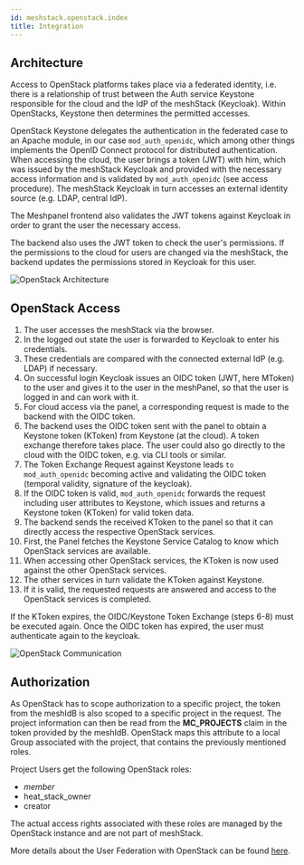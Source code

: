 ```yaml
---
id: meshstack.openstack.index
title: Integration
---
```


## Architecture

Access to OpenStack platforms takes place via a federated identity, i.e. there is a relationship of trust between the Auth service Keystone responsible for the cloud and the IdP of the meshStack (Keycloak). Within OpenStacks, Keystone then determines the permitted accesses.

OpenStack Keystone delegates the authentication in the federated case to an Apache module, in our case `mod_auth_openidc`, which among other things implements the OpenID Connect protocol for distributed authentication. When accessing the cloud, the user brings a token (JWT) with him, which was issued by the meshStack Keycloak and provided with the necessary access information and is validated by `mod_auth_openidc` (see access procedure). The meshStack Keycloak in turn accesses an external identity source (e.g. LDAP, central IdP).

The Meshpanel frontend also validates the JWT tokens against Keycloak in order to grant the user the necessary access.

The backend also uses the JWT token to check the user's permissions. If the permissions to the cloud for users are changed via the meshStack, the backend updates the permissions stored in Keycloak for this user.

![OpenStack Architecture](assets/os-architecture.png)

## OpenStack Access

1. The user accesses the meshStack via the browser.
2. In the logged out state the user is forwarded to Keycloak to enter his credentials.
3. These credentials are compared with the connected external IdP (e.g. LDAP) if necessary.
4. On successful login Keycloak issues an OIDC token (JWT, here MToken) to the user and gives it to the user in the meshPanel, so that the user is logged in and can work with it.
5. For cloud access via the panel, a corresponding request is made to the backend with the OIDC token.
6. The backend uses the OIDC token sent with the panel to obtain a Keystone token (KToken) from Keystone (at the cloud). A token exchange therefore takes place. The user could also go directly to the cloud with the OIDC token, e.g. via CLI tools or similar.
7. The Token Exchange Request against Keystone leads `to mod_auth_openidc` becoming active and validating the OIDC token (temporal validity, signature of the keycloak).
8. If the OIDC token is valid, `mod_auth_openidc` forwards the request including user attributes to Keystone, which issues and returns a Keystone token (KToken) for valid token data.
9. The backend sends the received KToken to the panel so that it can directly access the respective OpenStack services.
10. First, the Panel fetches the Keystone Service Catalog to know which OpenStack services are available.
11. When accessing other OpenStack services, the KToken is now used against the other OpenStack services.
12. The other services in turn validate the KToken against Keystone.
13. If it is valid, the requested requests are answered and access to the OpenStack services is completed.

If the KToken expires, the OIDC/Keystone Token Exchange (steps 6-8) must be executed again. Once the OIDC token has expired, the user must authenticate again to the keycloak.

![OpenStack Communication](assets/os-communication.png)

## Authorization

As OpenStack has to scope authorization to a specific project, the token from the meshIdB is also scoped to a specific project in the request. The project information can then be read from the **MC_PROJECTS** claim in the token provided by the meshIdB. OpenStack maps this attribute to a local Group associated with the project, that contains the previously mentioned roles.

Project Users get the following OpenStack roles:

- _member_
- heat_stack_owner
- creator

The actual access rights associated with these roles are managed by the OpenStack instance and are not part of meshStack.

More details about the User Federation with OpenStack can be found [here](meshstack.openstack.index.md).

